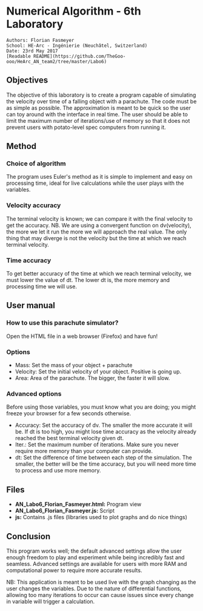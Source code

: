 ﻿Numerical Algorithm - 6th Laboratory
====================================

    Authors: Florian Fasmeyer
    School: HE-Arc - Ingénierie (Neuchâtel, Switzerland)
    Date: 23rd May 2017
    [Readable README](https://github.com/TheGoo-ooo/HeArc_AN_team2/tree/master/Labo6)

Objectives
----------

The objective of this laboratory is to create a program capable of simulating the velocity over time of a falling object with a parachute. The code must be as simple as possible. The approximation is meant to be quick so the user can toy around with the interface in real time. The user should be able to limit the maximum number of iterations/use of memory so that it does not prevent users with potato-level spec computers from running it.

Method
------

### Choice of algorithm

The program uses Euler's method as it is simple to implement and easy on processing time, ideal for live calculations while the user plays with the variables.

### Velocity accuracy

The terminal velocity is known; we can compare it with the final velocity to get the accuracy. NB. We are using a convergent function on dv(velocity), the more we let it run the more we will approach the real value. The only thing that may diverge is not the velocity but the time at which we reach terminal velocity.

### Time accuracy

To get better accuracy of the time at which we reach terminal velocity, we must lower the value of dt. The lower dt is, the more memory and processing time we will use.

User manual
-------------

### How to use this parachute simulator?

Open the HTML file in a web browser (Firefox) and have fun!

### Options

* Mass: Set the mass of your object + parachute
* Velocity: Set the initial velocity of your object. Positive is going up.
* Area: Area of the parachute. The bigger, the faster it will slow.

### Advanced options

Before using those variables, you must know what you are doing; you might freeze your browser for a few seconds otherwise.

* Accuracy: Set the accuracy of dv. The smaller the more accurate it will be. If dt is too high, you might lose time accuracy as the velocity already reached the best terminal velocity given dt.
* Iter.: Set the maximum number of iterations. Make sure you never require more memory than your computer can provide. 
* dt: Set the difference of time between each step of the simulation. The smaller, the better will be the time accuracy, but you will need more time to process and use more memory.

Files
-----

* **AN_Labo6_Florian_Fasmeyer.html:** Program view
* **AN_Labo6_Florian_Fasmeyer.js:** Script
* **js:** Contains .js files (libraries used to plot graphs and do nice things)

Conclusion
----------

This program works well; the default advanced settings allow the user enough freedom to play and experiment while being incredibly fast and seamless. Advanced settings are available for users with more RAM and computational power to require more accurate results.

NB: This application is meant to be used live with the graph changing as the user changes the variables. Due to the nature of differential functions, allowing too many iterations to occur can cause issues since every change in variable will trigger a calculation.
